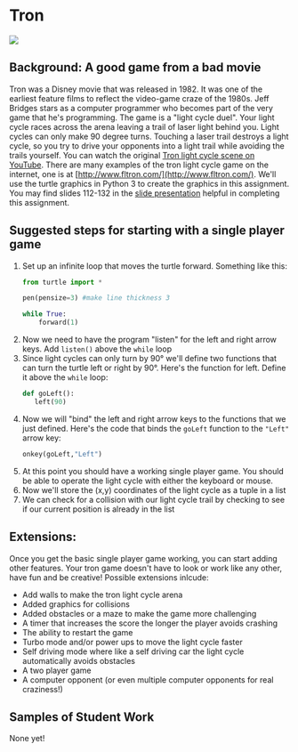 Tron
====   

![](TronLighCycles.JPG)   

Background: A good game from a bad movie
-----------------------------------------
Tron was a Disney movie that was released in 1982. It was one of the earliest feature films to reflect the video-game craze of the 1980s. Jeff Bridges stars as a computer programmer who becomes part of the very game that he's programming. The game is a "light cycle duel". Your light cycle races across the arena leaving a trail of laser light behind you. Light cycles can only make 90 degree turns. Touching a laser trail destroys a light cycle, so you try to drive your opponents into a light trail while avoiding the trails yourself. You can watch the original [Tron light cycle scene on YouTube](https://www.youtube.com/watch?v=1kyiQzc4134). There are many examples of the tron light cycle game on the internet, one is at [http://www.fltron.com/](http://www.fltron.com/). We'll use the turtle graphics in Python 3 to create the graphics in this assignment. You may find slides 112-132 in the [slide presentation](https://docs.google.com/presentation/d/1rICcmNbnGYsB-cV_6EatPyzcOS2sId80Jh2kayUzm4Q/edit?usp=sharing) helpful in completing this assignment.
 

 
Suggested steps for starting with a single player game
-------------------------------
1. Set up an infinite loop that moves the turtle forward. Something like this:   
   ```python
   from turtle import *
   
   pen(pensize=3) #make line thickness 3
   
   while True:
       forward(1)
   ```
2. Now we need to have the program "listen" for the left and right arrow keys. Add `listen()` above the `while` loop   
3. Since light cycles can only turn by 90° we'll define two functions that can turn the turtle left or right by 90°. Here's the function for left. Define it above the `while` loop:   
   ```python
   def goLeft():
      left(90)
   ```
4. Now we will "bind" the left and right arrow keys to the functions that we just defined. Here's the code that binds the `goLeft` function to the `"Left"` arrow key:   
   ```python
   onkey(goLeft,"Left")
   ```
5. At this point you should have a working single player game. You should be able to operate the light cycle with either the keyboard or mouse. 
6. Now we'll store the (x,y) coordinates of the light cycle as a tuple in a list
7. We can check for a collision with our light cycle trail by checking to see if our current position is already in the list

Extensions:
-----------
Once you get the basic single player game working, you can start adding other features. Your tron game doesn't have to look or work like any other, have fun and be creative! Possible extensions inlcude:
+ Add walls to make the tron light cycle arena
+ Added graphics for collisions
+ Added obstacles or a maze to make the game more challenging
+ A timer that increases the score the longer the player avoids crashing
+ The ability to restart the game
+ Turbo mode and/or power ups to move the light cycle faster
+ Self driving mode where like a self driving car the light cycle automatically avoids obstacles 
+ A two player game
+ A computer opponent (or even multiple computer opponents for real craziness!)

Samples of Student Work 
-----------------------
None yet!
